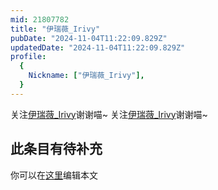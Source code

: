 ```yaml
---
mid: 21807782
title: "伊瑞薇_Irivy"
pubDate: "2024-11-04T11:22:09.829Z"
updatedDate: "2024-11-04T11:22:09.829Z"
profile:
  {
    Nickname: ["伊瑞薇_Irivy"],
  }
---
```


关注[伊瑞薇_Irivy](https://space.bilibili.com/21807782)谢谢喵~ 关注[伊瑞薇_Irivy](https://space.bilibili.com/21807782)谢谢喵~

## 此条目有待补充
你可以在[这里](https://github.com/Yuhanawa/VTuber.ICU/edit/master/src/content/v/伊瑞薇_Irivy/index.md)编辑本文
